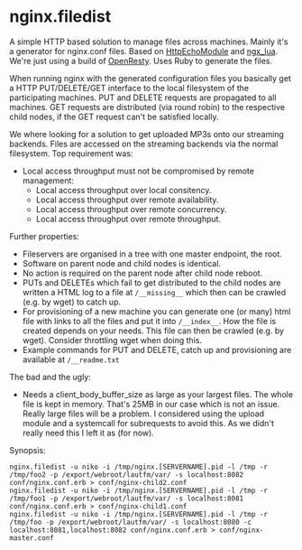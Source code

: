 nginx.filedist
==============

A simple HTTP based solution to manage files across machines. Mainly it's a generator for nginx.conf files. Based on [HttpEchoModule](http://wiki.nginx.org/HttpEchoModule) and [ngx_lua](https://github.com/chaoslawful/lua-nginx-module). We're just using a build of [OpenResty](http://openresty.org/). Uses Ruby to generate the files.

When running nginx with the generated configuration files you basically get a HTTP PUT/DELETE/GET interface to the local filesystem of the participating machines. PUT and DELETE requests are propagated to all machines. GET requests are distributed (via round robin) to the respective child nodes, if the GET request can't be satisfied locally.

We where looking for a solution to get uploaded MP3s onto our streaming backends. Files are accessed on the streaming backends via the normal filesystem. Top requirement was:

* Local access throughput must not be compromised by remote management:
  * Local access throughput over local consitency.
  * Local access throughput over remote availability.
  * Local access throughput over remote concurrency.
  * Local access throughput over remote throughput.

Further properties:

* Fileservers are organised in a tree with one master endpoint, the root.
* Software on parent node and child nodes is identical.
* No action is required on the parent node after child node reboot.
* PUTs and DELETEs which fail to get distributed to the child nodes are written a HTML log to a file at `/__missing__` which then can be crawled (e.g. by wget) to catch up.
* For provisioning of a new machine you can generate one (or many) html file with links to all the files and put it into `/__index__`. How the file is created depends on your needs. This file can then be crawled (e.g. by wget). Consider throttling wget when doing this.
* Example commands for PUT and DELETE, catch up and provisioning are available at `/__readme.txt`

The bad and the ugly:

* Needs a client_body_buffer_size as large as your largest files. The whole file is kept in memory. That's 25MB in our case which is not an issue. Really large files will be a problem. I considered using the upload module and a systemcall for subrequests to avoid this. As we didn't really need this I left it as (for now).

Synopsis:

    nginx.filedist -u niko -i /tmp/nginx.[SERVERNAME].pid -l /tmp -r /tmp/foo2 -p /export/webroot/lautfm/var/ -s localhost:8082 conf/nginx.conf.erb > conf/nginx-child2.conf
    nginx.filedist -u niko -i /tmp/nginx.[SERVERNAME].pid -l /tmp -r /tmp/foo1 -p /export/webroot/lautfm/var/ -s localhost:8081 conf/nginx.conf.erb > conf/nginx-child1.conf
    nginx.filedist -u niko -i /tmp/nginx.[SERVERNAME].pid -l /tmp -r /tmp/foo -p /export/webroot/lautfm/var/ -s localhost:8080 -c localhost:8081,localhost:8082 conf/nginx.conf.erb > conf/nginx-master.conf



